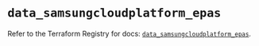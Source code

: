 # `data_samsungcloudplatform_epas`

Refer to the Terraform Registry for docs: [`data_samsungcloudplatform_epas`](https://registry.terraform.io/providers/samsungsdscloud/samsungcloudplatform/3.13.0/docs/data-sources/epas).
